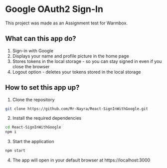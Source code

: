 # Google OAuth2 Sign-In

This project was made as an Assignment test for Warmbox.

## What can this app do?

1. Sign-in with Google
2. Displays your name and profile picture in the home page
3. Stores tokens in the local storage - so you can stay signed in even if you close the browser
4. Logout option - deletes your tokens stored in the local storage

## How to set this app up? 

1. Clone the repository

```bash
git clone https://github.com/Mr-Nayra/React-SignInWithGoogle.git
```

2. Install the required dependencies

```bash
cd React-SignInWithGoogle
npm i
```

3. Start the application

```bash
npm start
```

4.  The app will open in your default browser at https://localhost:3000